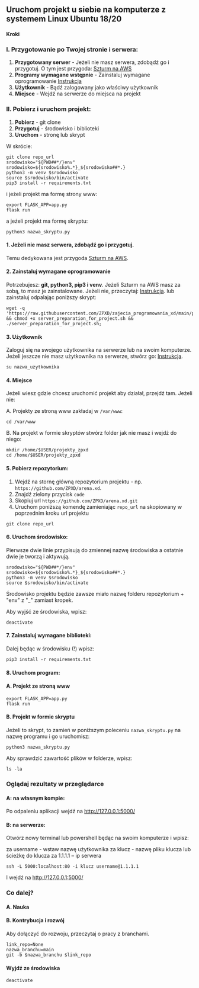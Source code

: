 ## Uruchom projekt u siebie na komputerze z systemem Linux Ubuntu 18/20

#### Kroki

### I. Przygotowanie po Twojej stronie i serwera:
1. **Przygotowany serwer** - Jeżeli nie masz serwera, zdobądź go i przygotuj. O tym jest przygoda: [Szturm na AWS](https://github.com/ZPXD/flaga)
2. **Programy wymagane wstępnie** - Zainstaluj wymagane oprogramowanie [Instrukcja](https://github.com/ZPXD/zajecia_programowania_xd/blob/main/przydatne/przygotuj_linuxa_na_projekt.sh)
3. **Użytkownik** - Bądź zalogowany jako właściwy użytkownik
4. **Miejsce** - Wejdź na serwerze do miejsca na projekt

### II. Pobierz i uruchom projekt:
1. **Pobierz** - git clone
2. **Przygotuj** - środowisko i biblioteki
3. **Uruchom** - stronę lub skrypt

W skrócie:
```
git clone repo_url
srodowisko="${PWD##*/}env"
srodowisko=${srodowisko%.*}_${srodowisko##*.}
python3 -m venv $srodowisko
source $srodowisko/bin/activate
pip3 install -r requirements.txt
```
i jeżeli projekt ma formę strony www:
```
export FLASK_APP=app.py
flask run
```
a jeżeli projekt ma formę skryptu:
```
python3 nazwa_skryptu.py
```

#### 1. Jeżeli nie masz serwera, zdobądź go i przygotuj.
Temu dedykowana jest przygoda [Szturm na AWS](https://github.com/ZPXD/flaga).

#### 2. Zainstaluj wymagane oprogramowanie
Potrzebujesz: **git, python3, pip3 i venv**. Jeżeli Szturm na AWS masz za sobą, to masz je zainstalowane. Jeżeli nie, przeczytaj: [Instrukcja](https://github.com/ZPXD/zajecia_programowania_xd/blob/main/przydatne/przygotuj_linuxa_na_projekt.md). lub zainstaluj odpalając poniższy skrypt:
```
wget -q 'https://raw.githubusercontent.com/ZPXD/zajecia_programowania_xd/main/przydatne/server_preparation_for_project.sh' && chmod +x server_preparation_for_project.sh && ./server_preparation_for_project.sh;
```

#### 3. Użytkownik
Zaloguj się na swojego użytkownika na serwerze lub na swoim komputerze. Jeżeli jeszcze nie masz użytkownika na serwerze, stwórz go: [Instrukcja](https://github.com/ZPXD/zajecia_programowania_xd/blob/main/przydatne/linux_uzytkownik.md).
```
su nazwa_uzytkownika
```

#### 4. Miejsce
Jeżeli wiesz gdzie chcesz uruchomić projekt aby działał, przejdź tam. Jeżeli nie:

A. Projekty ze stroną www zakładaj w `/var/www`:
```
cd /var/www
``` 
B. Na projekt w formie skryptów stwórz folder jak nie masz i wejdź do niego:
```
mkdir /home/$USER/projekty_zpxd
cd /home/$USER/projekty_zpxd
```

#### 5. Pobierz repozytorium:

1. Wejdź na stornę główną repozytorium projektu - np. `https://github.com/ZPXD/arena.xd`.
2. Znajdź zielony przycisk `code`
3. Skopiuj url `https://github.com/ZPXD/arena.xd.git`
4. Uruchom poniższą komendę zamieniając `repo_url` na skopiowany w poprzednim kroku url projektu
```
git clone repo_url
```

#### 6. Uruchom środowisko:

Pierwsze dwie linie przypisują do zmiennej nazwę środowiska a ostatnie dwie je tworzą i aktywują.

```
srodowisko="${PWD##*/}env"
srodowisko=${srodowisko%.*}_${srodowisko##*.}
python3 -m venv $srodowisko
source $srodowisko/bin/activate
```
Środowisko projektu będzie zawsze miało nazwę folderu repozytorium + "env" z "_" zamiast kropek.

Aby wyjść ze środowiska, wpisz:
```
deactivate
```

#### 7. Zainstaluj wymagane biblioteki:
Dalej będąc w środowisku (!) wpisz:
```
pip3 install -r requirements.txt
```

#### 8. Uruchom program:

#### A. Projekt ze stroną www
```
export FLASK_APP=app.py
flask run
```

#### B. Projekt w formie skryptu

Jeżeli to skrypt, to zamień w poniższym poleceniu `nazwa_skryptu.py` na nazwę programu i go uruchomisz:
```
python3 nazwa_skryptu.py
```
Aby sprawdzić zawartość plików w folderze, wpisz:
```
ls -la
```

### Oglądaj rezultaty w przeglądarce

#### A: na własnym kompie:

Po odpaleniu aplikacji wejdź na http://127.0.0.1:5000/

#### B: na serwerze:

Otwórz nowy terminal lub powershell będąc na swoim komputerze i wpisz:

za username -  wstaw nazwę użytkownika
za klucz - nazwę pliku klucza lub ścieżkę do klucza
za 1.1.1.1 – ip serwera
```
ssh -L 5000:localhost:80 -i klucz username@1.1.1.1
```

I wejdź na http://127.0.0.1:5000/

### Co dalej?

#### A. Nauka


#### B. Kontrybucja i rozwój

Aby dołączyć do rozwoju, przeczytaj o pracy z branchami.

```
link_repo=None
nazwa_branchu=main
git -b $nazwa_branchu $link_repo
```



#### Wyjdź ze środowiska
```
deactivate
```
